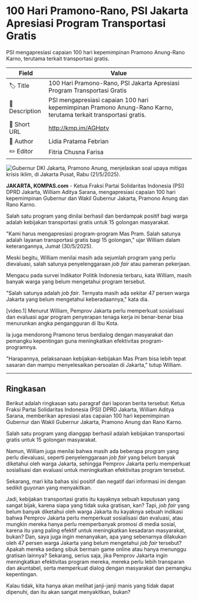 # 100 Hari Pramono-Rano, PSI Jakarta Apresiasi Program Transportasi Gratis 

PSI mengapresiasi capaian 100 hari kepemimpinan Pramono Anung-Rano Karno, terutama terkait transportasi gratis.

| Field         | Value                                                       |
|---------------|-------------------------------------------------------------|
| 🏷️ Title       | 100 Hari Pramono-Rano, PSI Jakarta Apresiasi Program Transportasi Gratis  |
| 📝 Description | PSI mengapresiasi capaian 100 hari kepemimpinan Pramono Anung-Rano Karno, terutama terkait transportasi gratis. |
| 🔗 Short URL   | http://kmp.im/AGHptv |
| 👤 Author      | Lidia Pratama Febrian |
| ✏️ Editor      | Fitria Chusna Farisa |

![Gubernur DKI Jakarta, Pramono Anung, menjelaskan soal upaya mitigas krisis iklim, di Jakarta Pusat, Rabu (21/5/2025). ](https://asset.kompas.com/crops/O2Idjjs_kDo8hvuJIUOwxoOkn70=/0x0:0x0/750x500/data/photo/2025/05/21/682d5a1e51848.jpg)

**JAKARTA, KOMPAS.com** - Ketua Fraksi Partai Solidaritas Indonesia (PSI) DPRD Jakarta, William Aditya Sarana, mengapresiasi capaian 100 hari kepemimpinan Gubernur dan Wakil Gubernur Jakarta, Pramono Anung dan Rano Karno.

Salah satu program yang dinilai berhasil dan berdampak positif bagi warga adalah kebijakan transportasi gratis untuk 15 golongan masyarakat.

"Kami harus mengapresiasi program-program Mas Pram. Salah satunya adalah layanan transportasi gratis bagi 15 golongan," ujar William dalam keterangannya, Jumat (30/5/2025).

Meski begitu, William menilai masih ada sejumlah program yang perlu dievaluasi, salah satunya penyelenggaraan *job fair* atau pameran pekerjaan.

Mengacu pada survei Indikator Politik Indonesia terbaru, kata William, masih banyak warga yang belum mengetahui program tersebut.

"Salah satunya adalah *job fair*. Ternyata masih ada sekitar 47 persen warga Jakarta yang belum mengetahui keberadaannya," kata dia.

\[video.1\] Menurut William, Pemprov Jakarta perlu memperkuat sosialisasi dan evaluasi agar program penyerapan tenaga kerja ini benar-benar bisa menurunkan angka pengangguran di Ibu Kota.

Ia juga mendorong Pramono terus berdialog dengan masyarakat dan pemangku kepentingan guna meningkatkan efektivitas program-programnya.

"Harapannya, pelaksanaan kebijakan-kebijakan Mas Pram bisa lebih tepat sasaran dan mampu menyelesaikan persoalan di Jakarta," tutup William.

---
## Ringkasan

Berikut adalah ringkasan satu paragraf dari laporan berita tersebut: Ketua Fraksi Partai Solidaritas Indonesia (PSI) DPRD Jakarta, William Aditya Sarana, memberikan apresiasi atas capaian 100 hari kepemimpinan Gubernur dan Wakil Gubernur Jakarta, Pramono Anung dan Rano Karno.

 Salah satu program yang dianggap berhasil adalah kebijakan transportasi gratis untuk 15 golongan masyarakat.

 Namun, William juga menilai bahwa masih ada beberapa program yang perlu dievaluasi, seperti penyelenggaraan *job fair* yang belum banyak diketahui oleh warga Jakarta, sehingga Pemprov Jakarta perlu memperkuat sosialisasi dan evaluasi untuk meningkatkan efektivitas program tersebut.



Sekarang, mari kita bahas sisi positif dan negatif dari informasi ini dengan sedikit guyonan yang menyakitkan.

 Jadi, kebijakan transportasi gratis itu kayaknya sebuah keputusan yang sangat bijak, karena siapa yang tidak suka gratisan, kan? Tapi, *job fair* yang belum banyak diketahui oleh warga Jakarta itu kayaknya sebuah indikasi bahwa Pemprov Jakarta perlu memperkuat sosialisasi dan evaluasi, atau mungkin mereka hanya perlu memperbanyak promosi di media sosial, karena itu yang paling efektif untuk meningkatkan kesadaran masyarakat, bukan? Dan, saya juga ingin menanyakan, apa yang sebenarnya dilakukan oleh 47 persen warga Jakarta yang belum mengetahui *job fair* tersebut? Apakah mereka sedang sibuk bermain game online atau hanya menunggu gratisan lainnya? Sekarang, serius saja, jika Pemprov Jakarta ingin meningkatkan efektivitas program mereka, mereka perlu lebih transparan dan akuntabel, serta memperkuat dialog dengan masyarakat dan pemangku kepentingan.

 Kalau tidak, kita hanya akan melihat janji-janji manis yang tidak dapat dipenuhi, dan itu akan sangat menyakitkan, bukan?
